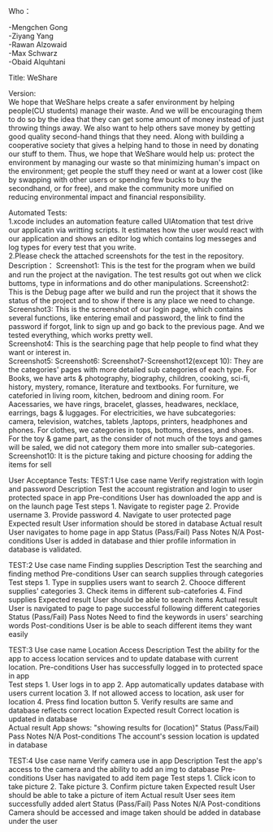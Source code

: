 Who：

-Mengchen Gong  
-Ziyang Yang  
-Rawan Alzowaid  
-Max Schwarz  
-Obaid Alquhtani  

Title: WeShare

Version:  
We hope that WeShare helps create a safer environment by helping people(CU students) manage their waste. And we will be encouraging them to do so by the idea that they can get some amount of money instead of just throwing things away. We also want to help others save money by getting good quality second-hand things that they need. Along with building a cooperative society that gives a helping hand to those in need by donating our stuff to them.
Thus, we hope that WeShare would help us: protect the environment by managing our waste so that minimizing human's impact on the environment; get people the stuff they need or want at a lower cost (like by swapping with other users or spending few bucks to buy the secondhand, or for free), and make the community more unified on reducing environmental impact and financial responsibility.

Automated Tests:  
1.xcode includes an automation feature called UIAtomation that test drive our applicatin via writting scripts. It estimates how the user would react with our application and shows an editor log which contains log messeges and log types for every test that you write.  
2.Please check the attached screenshots for the test in the repository.
Description：
Screenshot1: This is the test for the program when we build and run the project at the navigation. The test results got out when we click buttoms, type in informations and do other manipulations.
Screenshot2: This is the Debug page after we build and run the project that it shows the status of the project and to show if there is any place we need to change.
Screenshot3: This is the screenshot of our login page, which contains several functions, like entering email and password, the link to find the password if forgot, link to sign up and go back to the previous page. And we tested everything, which works pretty well.     
Screenshot4: This is the searching page that help people to find what they want or interest in.  
Screenshot5:
Screenshot6:
Screenshot7-Screenshot12(except 10): They are the categories' pages with more detailed sub categories of each type. For Books, we have arts & photography, biography, children, cooking, sci-fi, history, mystery, romance, literature and textbooks. For furniture, we cateforied in living room, kitchen, bedroom and dining room. For Aacessaries, we have rings, bracelet, glasses, headwares, necklace, earrings, bags & luggages. For electricities, we have subcategories: camera, television, watches, tablets ,laptops, printers, headphones and phones. For clothes, we categories in tops, bottoms, dresses, and shoes. For the toy & game part, as the consider of not much of the toys and games will be saled, we did not category them more into smaller sub-categories.
Screenshot10: It is the picture taking and picture choosing for adding the items for sell
 
User Acceptance Tests:
TEST:1
Use case name
    Verify registration with login and password
Description
    Test the account registration and login to user protected space in app
Pre-conditions
    User has downloaded the app and is on the launch page
Test steps
    1. Navigate to register page
    2. Provide username
    3. Provide password
    4. Navigate to user protected page
Expected result
    User information should be stored in database
Actual result
    User navigates to home page in app
Status (Pass/Fail)
    Pass
Notes
    N/A
Post-conditions
    User is added in database and thier profile information in database is validated.
    
TEST:2 
Use case name
    Finding supplies
Description
    Test the searching and finding method
Pre-conditions
    User can search supplies through categories
Test steps
    1. Type in supplies users want to search
    2. Chooce different supplies' categories
    3. Check items in different sub-catefories
    4. Find supplies
Expected result
    User should be able to search items
Actual result
    User is navigated to page to page successful following different categories
Status (Pass/Fail)
    Pass
Notes
    Need to find the keywords in users' searching words
Post-conditions
    User is be able to seach different items they want easily
    
TEST:3 
Use case name
    Location Access 
Description
    Test the ability for the app to access location services and to update database with current location.
Pre-conditions
    User has successfully logged in to protected space in app  
Test steps
    1. User logs in to app
    2. App automatically updates database with users current location
    3. If not allowed access to location, ask user for location
    4. Press find location button
    5. Verify results are same and database reflects correct location
Expected result
    Correct location is updated in database  
Actual result
    App shows: "showing results for (location)" 
Status (Pass/Fail)
    Pass
Notes
    N/A
Post-conditions
    The account's session location is updated in database
    
TEST:4
Use case name
    Verify camera use in app
Description
    Test the app's access to the camera and the ability to add an img to database
Pre-conditions
    User has navigated to add item page 
Test steps
    1. Click icon to take picture
    2. Take picture
    3. Confirm picture taken
Expected result
    User should be able to take a picture of item
Actual result
    User sees item successfully added alert
Status (Pass/Fail)
    Pass
Notes
    N/A
Post-conditions
    Camera should be accessed and image taken should be added in database under the user

